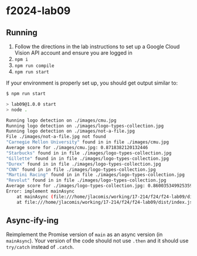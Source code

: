 # f2024-lab09

## Running

1. Follow the directions in the lab instructions to set up a Google Cloud Vision API account and ensure you are logged in
1. `npm i`
1. `npm run compile`
1. `npm run start`

If your environment is properly set up, you should get output similar to:

```bash
$ npm run start

> lab09@1.0.0 start
> node .

Running logo detection on ./images/cmu.jpg
Running logo detection on ./images/logo-types-collection.jpg
Running logo detection on ./images/not-a-file.jpg
File ./images/not-a-file.jpg not found
"Carnegie Mellon University" found in in file ./images/cmu.jpg
Average score for ./images/cmu.jpg: 0.8718382120132446
"Starbucks" found in in file ./images/logo-types-collection.jpg
"Gillette" found in in file ./images/logo-types-collection.jpg
"Durex" found in in file ./images/logo-types-collection.jpg
"CNN" found in in file ./images/logo-types-collection.jpg
"Martini Racing" found in in file ./images/logo-types-collection.jpg
"Revolut" found in in file ./images/logo-types-collection.jpg
Average score for ./images/logo-types-collection.jpg: 0.8600353499253591
Error: implement mainAsync
    at mainAsync (file:///home/jlacomis/working/17-214/f24/f24-lab09/dist/index.js:55:19)
    at file:///home/jlacomis/working/17-214/f24/f24-lab09/dist/index.js:65:1
```

## Async-ify-ing

Reimplement the Promise version of `main` as an async version (in `mainAsync`). Your version of the code should not use `.then` and it should use `try/catch` instead of `.catch`.